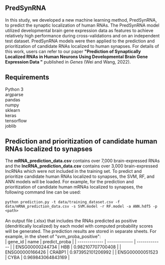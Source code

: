 ## PredSynRNA
In this study, we developed a new machine learning method, PredSynRNA, to predict the synaptic localization of human RNAs. The PredSynRNA model utilized developmental brain gene expression data as features to achieve relatively high performance during cross-validations and on an independent test dataset. PredSynRNA models were then applied to the prediction and prioritization of candidate RNAs localized to human synapses. For details of this work, users can refer to our paper **"Prediction of Synaptically Localized RNAs in Human Neurons Using Developmental Brain Gene Expression Data "** published in *Genes* (Wei and Wang, 2022).<br />
## Requirements
Python 3<br />
argparse<br />
pandas<br />
numpy<br />
sklearn<br />
keras<br />
tensorflow<br />
joblib<br />
## Prediction and prioritization of candidate human RNAs localized to synapses
The **mRNA_prediction_data.csv** contains over 7,000 brain-expressed RNAs and the **lncRNA_prediction_data.csv** contains over 3,000 brain-expressed lncRNAs which were not included in the training set. To predict and prioritize candidate human RNAs localized to synapses, the SVM, RF, and ANN models will be loaded. For example, for the prediction and prioritization of candidate human mRNAs localized to synapses, the following command line can be used:<br /><br />
`python prediction.py -t data/training_dataset.csv -f data/mRNA_prediction_data.csv -s SVM.model -r RF.model -a ANN.hdf5 -p <path>`<br /><br />
An output file (.xlsx) that includes the RNAs predicted as positive (dendritically localized) by each model with computed probability scores will be generated. The prediction results are stored in separate sheets. For example, in the sheet of "svm_proba_positive":<br />
| gene_id | name  | predict_proba |
| ------------- | ------------- | ------------- |
| ENSG00000244734 | HBB  | 0.982107707700408  |
| ENSG00000166426 | CRABP1  | 0.973952101206992  |
| ENSG00000051523 | CYBA  | 0.969843064843169  |
